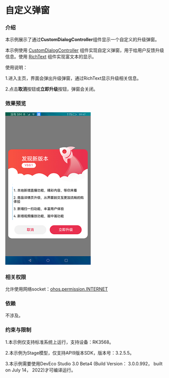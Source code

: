 # 自定义弹窗

### 介绍

本示例展示了通过**CustomDialogController**组件显示一个自定义的升级弹窗。

本示例使用 [CustomDialogController](https://gitee.com/openharmony/docs/blob/master/zh-cn/application-dev/reference/arkui-ts/ts-methods-custom-dialog-box.md) 组件实现自定义弹窗，用于给用户反馈升级信息。使用 [RichText](https://gitee.com/openharmony/docs/blob/master/zh-cn/application-dev/reference/arkui-ts/ts-basic-components-richtext.md) 组件实现富文本的显示。

使用说明： 

1.进入主页，界面会弹出升级弹窗，通过RichText显示升级相关信息。 

2.点击**取消**按钮或**立即升级**按钮，弹窗会关闭。

### 效果预览

![](screenshots/devices/zh/popup.png)

### 相关权限

允许使用网络socket：[ohos.permission.INTERNET](https://gitee.com/openharmony/docs/blob/master/zh-cn/application-dev/security/permission-list.md)

### 依赖

不涉及。

### 约束与限制

1.本示例仅支持标准系统上运行，支持设备：RK3568。

2.本示例为Stage模型，仅支持API9版本SDK，版本号：3.2.5.5。

3.本示例需要使用DevEco Studio 3.0 Beta4 (Build Version： 3.0.0.992， built on July 14， 2022)才可编译运行。